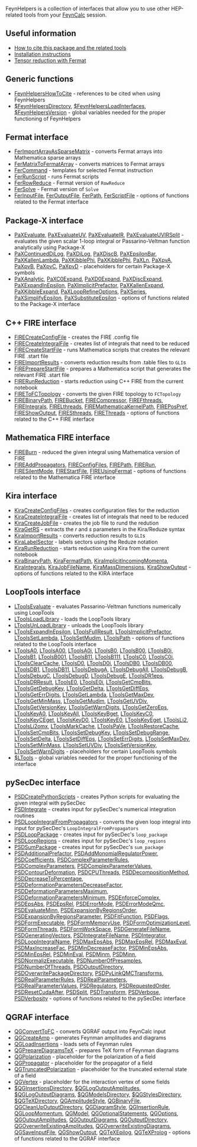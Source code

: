 FeynHelpers is a collection of interfaces that allow you to use other HEP-related tools from your [FeynCalc](https://feyncalc.github.io) session.

## Useful information

 - [How to cite this package and the related tools](Cite.md)
 - [Installation instructions](Install.md)
 - [Tensor reduction with Fermat](TensorReductionWithFermat.md)

## Generic functions

 - [FeynHelpersHowToCite](../FeynHelpersHowToCite.md) - references to be cited when using FeynHelpers
 - [\$FeynHelpersDirectory](../\$FeynHelpersDirectory.md), [\$FeynHelpersLoadInterfaces](../\$FeynHelpersLoadInterfaces.md), [\$FeynHelpersVersion](../\$FeynHelpersVersion.md) - global variables needed for the proper functioning of FeynHelpers

## Fermat interface

 - [FerImportArrayAsSparseMatrix](../FerImportArrayAsSparseMatrix.md) - converts Fermat arrays into Mathematica sparse arrays
 - [FerMatrixToFermatArray](../FerMatrixToFermatArray.md) - converts matrices to Fermat arrays
 - [FerCommand](../FerCommand.md) - templates for selected Fermat instruction
 - [FerRunScript](../FerRunScript.md) - runs Fermat scripts
 - [FerRowReduce](../FerRowReduce.md) - Fermat version of `RowReduce`
 - [FerSolve](../FerSolve.md) - Fermat version of `Solve`
 - [FerInputFile](../FerInputFile.md), [FerOutputFile](../FerOutputFile.md), [FerPath](../FerPath.md), [FerScriptFile](../FerScriptFile.md) - options of functions related to the Fermat interface

## Package-X interface

 - [PaXEvaluate](../PaXEvaluate.md), [PaXEvaluateUV](../PaXEvaluateUV.md), [PaXEvaluateIR](../PaXEvaluateIR.md), [PaXEvaluateUVIRSplit](../PaXEvaluateUVIRSplit.md) - evaluates the given scalar 1-loop integral or Passarino-Veltman function analytically using Package-X
 - [PaXContinuedDiLog](../PaXContinuedDiLog.md), [PaXDiLog](../PaXDiLog.md), [PaXDiscB](../PaXDiscB.md), [PaXEpsilonBar](../PaXEpsilonBar.md), [PaXKallenLambda](../PaXKallenLambda.md), [PaXKibblePhi](../PaXKibblePhi.md), [PaXKibblePhi](../PaXKibblePhi.md), [PaXLn](../PaXLn.md), [PaXpvA](../PaXpvA.md), [PaXpvB](../PaXpvB.md), [PaXpvC](../PaXpvC.md), [PaXpvD](../PaXpvD.md) - placeholders for certain Package-X symbols
 - [PaXAnalytic](../PaXAnalytic.md), [PaXC0Expand](../PaXC0Expand.md), [PaXD0Expand](../PaXD0Expand.md), [PaXDiscExpand](../PaXDiscExpand.md), [PaXExpandInEpsilon](../PaXExpandInEpsilon.md), [PaXImplicitPrefactor](../PaXImplicitPrefactor.md), [PaXKallenExpand](../PaXKallenExpand.md), [PaXKibbleExpand](../PaXKibbleExpand.md), [PaXLoopRefineOptions](../PaXLoopRefineOptions.md), [PaXSeries](../PaXSeries.md), [PaXSimplifyEpsilon](../PaXSimplifyEpsilon.md), [PaXSubstituteEpsilon](../PaXSubstituteEpsilon.md) - options of functions related to the Package-X interface

## C++ FIRE interface

 - [FIRECreateConfigFile](../FIRECreateConfigFile.md) - creates the FIRE .config file
 - [FIRECreateIntegralFile](../FIRECreateIntegralFile.md) - creates list of integrals that need to be reduced
 - [FIRECreateStartFile](../FIRECreateStartFile.md) - runs Mathematica scripts that creates the relevant FIRE .start file
 - [FIREImportResults](../FIREImportResults.md) - converts reduction results from .table files to `GLI`s
 - [FIREPrepareStartFile](../FIREPrepareStartFile.md) - prepares a Mathematica script that generates the relevant FIRE .start file
 - [FIRERunReduction](../FIRERunReduction.md) - starts reduction using C++ FIRE from the current notebook
 - [FIREToFCTopology](../FIREToFCTopology.md) - converts the given FIRE topology to `FCTopology`
 - [FIREBinaryPath](../FIREBinaryPath.md), [FIREBucket](../FIREBucket.md), [FIRECompressor](../FIRECompressor.md), [FIREFthreads](../FIREFthreads.md), [FIREIntegrals](../FIREIntegrals.md), [FIRELthreads](../FIRELthreads.md), [FIREMathematicaKernelPath](../FIREMathematicaKernelPath.md), [FIREPosPref](../FIREPosPref.md), [FIREShowOutput](../FIREShowOutput.md), [FIRESthreads](../FIRESthreads.md), [FIREThreads](../FIREThreads.md) - options of functions related to the C++ FIRE interface

## Mathematica FIRE interface

 - [FIREBurn](../FIREBurn.md) - reduced the given integral using Mathematica version of FIRE
 - [FIREAddPropagators](../FIREAddPropagators.md), [FIREConfigFiles](../FIREConfigFiles.md), [FIREPath](../FIREPath.md), [FIRERun](../FIRERun.md), [FIRESilentMode](../FIRESilentMode.md), [FIREStartFile](../FIREStartFile.md), [FIREUsingFermat](../FIREUsingFermat.md) - options of functions related to the Mathematica FIRE interface

## Kira interface

 - [KiraCreateConfigFiles](../KiraCreateConfigFiles.md) - creates configuration files for the reduction
 - [KiraCreateIntegralFile](../KiraCreateIntegralFile.md) - creates list of integrals that need to be reduced
 - [KiraCreateJobFile](../KiraCreateJobFile.md) - creates the job file to rund the redution
 - [KiraGetRS](../KiraGetRS.md) - extracts the $r$ and $s$ parameters in the Kira/Reduze syntax
 - [KiraImportResults](../KiraImportResults.md) - converts reduction results to `GLI`s
 - [KiraLabelSector](../KiraLabelSector.md) - labels sectors using the Reduze notation
 - [KiraRunReduction](../KiraRunReduction.md) - starts reduction using Kira from the current notebook
 - [KiraBinaryPath](../KiraBinaryPath.md), [KiraFermatPath](../KiraFermatPath.md), [KiraImplicitIncomingMomenta](../KiraImplicitIncomingMomenta.md), [KiraIntegrals](../KiraIntegrals.md), [KiraJobFileName](../KiraJobFileName.md), [KiraMassDimensions](../KiraMassDimensions.md), [KiraShowOutput](../KiraShowOutput.md) - options of functions related to the KIRA interface

## LoopTools interface

 - [LToolsEvaluate](../LToolsEvaluate.md) - evaluates Passarino-Veltman functions numerically using LoopTools
 - [LToolsLoadLibrary](../LToolsLoadLibrary.md) - loads the LoopTools library
 - [LToolsUnLoadLibrary](../LToolsUnLoadLibrary.md) - unloads the LoopTools library
 - [LToolsExpandInEpsilon](../LToolsExpandInEpsilon.md), [LToolsFullResult](../LToolsFullResult.md), [LToolsImplicitPrefactor](../LToolsImplicitPrefactor.md), [LToolsSetLambda](../LToolsSetLambda.md), [LToolsSetMudim](../LToolsSetMudim.md), [LToolsPath](../LToolsPath.md) - options of functions related to the LoopTools interface
 - [LToolsA0](../LToolsA0.md), [LToolsA00](../LToolsA00.md), [LToolsA0i](../LToolsA0i.md), [LToolsB0](../LToolsB0.md), [LToolsB00](../LToolsB00.md), [LToolsB0i](../LToolsB0i.md), [LToolsB1](../LToolsB1.md), [LToolsB001](../LToolsB001.md), [LToolsB11](../LToolsB11.md), [LToolsB111](../LToolsB111.md), [LToolsC0](../LToolsC0.md), [LToolsC0i](../LToolsC0i.md), [LToolsClearCache](../LToolsClearCache.md), [LToolsD0](../LToolsD0.md), [LToolsD0i](../LToolsD0i.md), [LToolsDB0](../LToolsDB0.md), [LToolsDB00](../LToolsDB00.md), [LToolsDB1](../LToolsDB1.md), [LToolsDB11](../LToolsDB11.md), [LToolsDebugA](../LToolsDebugA.md), [LToolsDebugAll](../LToolsDebugAll.md), [LToolsDebugB](../LToolsDebugB.md), [LToolsDebugC](../LToolsDebugC.md), [LToolsDebugD](../LToolsDebugD.md), [LToolsDebugE](../LToolsDebugE.md), [LToolsDR1eps](../LToolsDR1eps.md), [LToolsDRResult](../LToolsDRResult.md), [LToolsE0](../LToolsE0.md), [LToolsE0i](../LToolsE0i.md), [LToolsGetCmpBits](../LToolsGetCmpBits.md), [LToolsGetDebugKey](../LToolsGetDebugKey.md), [LToolsGetDelta](../LToolsGetDelta.md), [LToolsGetDiffEps](../LToolsGetDiffEps.md), [LToolsGetErrDigits](../LToolsGetErrDigits.md), [LToolsGetLambda](../LToolsGetLambda.md), [LToolsGetMaxDev](../LToolsGetMaxDev.md), [LToolsGetMinMass](../LToolsGetMinMass.md), [LToolsGetMudim](../LToolsGetMudim.md), [LToolsGetUVDiv](../LToolsGetUVDiv.md), [LToolsGetVersionKey](../LToolsGetVersionKey.md), [LToolsGetWarnDigits](../LToolsGetWarnDigits.md), [LToolsGetZeroEps](../LToolsGetZeroEps.md), [LToolsKeyA0](../LToolsKeyA0.md), [LToolsKeyAll](../LToolsKeyAll.md), [LToolsKeyBget](../LToolsKeyBget.md), [LToolsKeyC0](../LToolsKeyC0.md), [LToolsKeyCEget](../LToolsKeyCEget.md), [LToolsKeyD0](../LToolsKeyD0.md), [LToolsKeyE0](../LToolsKeyE0.md), [LToolsKeyEget](../LToolsKeyEget.md), [LToolsLi2](../LToolsLi2.md), [LToolsLi2omx](../LToolsLi2omx.md), [LToolsMarkCache](../LToolsMarkCache.md), [LToolsPaVe](../LToolsPaVe.md), [LToolsRestoreCache](../LToolsRestoreCache.md), [LToolsSetCmpBits](../LToolsSetCmpBits.md), [LToolsSetDebugKey](../LToolsSetDebugKey.md), [LToolsSetDebugRange](../LToolsSetDebugRange.md), [LToolsSetDelta](../LToolsSetDelta.md), [LToolsSetDiffEps](../LToolsSetDiffEps.md), [LToolsSetErrDigits](../LToolsSetErrDigits.md),  [LToolsSetMaxDev](../LToolsSetMaxDev.md), [LToolsSetMinMass](../LToolsSetMinMass.md), [LToolsSetUVDiv](../LToolsSetUVDiv.md), [LToolsSetVersionKey](../LToolsSetVersionKey.md), [LToolsSetWarnDigits](../LToolsSetWarnDigits.md) - placeholders for certain LoopTools symbols
 - [\$LTools](../\$LTools.md) - global variables needed for the proper functioning of the interface

## pySecDec interface 

 - [PSDCreatePythonScripts](../PSDCreatePythonScripts.md) - creates Python scripts for evaluating the given integral with pySecDec
 - [PSDIntegrate](../PSDIntegrate.md) - creates input for pySecDec's numerical integration routines
 - [PSDLoopIntegralFromPropagators](../PSDLoopIntegralFromPropagators.md) - converts the given loop integral into input for pySecDec's `LoopIntegralFromPropagators`
 - [PSDLoopPackage](../PSDLoopPackage.md) -  creates input for pySecDec's `loop_package`
 - [PSDLoopRegions](../PSDLoopRegions.md) -  creates input for pySecDec's `loop_regions`
 - [PSDSumPackage](../PSDSumPackage.md) - creates input for pySecDec's `sum_package`
 - [PSDAdditionalPrefactor](../PSDAdditionalPrefactor.md), [PSDAddMonomialRegulatorPower](../PSDAddMonomialRegulatorPower.md), [PSDCoefficients](../PSDCoefficients.md), [PSDComplexParameterRules](../PSDComplexParameterRules.md), [PSDComplexParameters](../PSDComplexParameters.md), [PSDComplexParameterValues](../PSDComplexParameterValues.md), [PSDContourDeformation](../PSDContourDeformation.md), [PSDCPUThreads](../PSDCPUThreads.md), [PSDDecompositionMethod](../PSDDecompositionMethod.md), [PSDDecreaseToPercentage](../PSDDecreaseToPercentage.md), [PSDDeformationParametersDecreaseFactor](../PSDDeformationParametersDecreaseFactor.md), [PSDDeformationParametersMaximum](../PSDDeformationParametersMaximum.md), [PSDDeformationParametersMinimum](../PSDDeformationParametersMinimum.md), [PSDEnforceComplex](../PSDEnforceComplex.md), [PSDEpsAbs](../PSDEpsAbs.md), [PSDEpsRel](../PSDEpsRel.md), [PSDErrorMode](../PSDErrorMode.md), [PSDErrorModeQmc](../PSDErrorModeQmc.md), [PSDEvaluateMinn](../PSDEvaluateMinn.md), [PSDExpansionByRegionsOrder](../PSDExpansionByRegionsOrder.md), [PSDExpansionByRegionsParameter](../PSDExpansionByRegionsParameter.md), [PSDFitFunction](../PSDFitFunction.md), [PSDFlags](../PSDFlags.md), [PSDFormExecutable](../PSDFormExecutable.md), [PSDFormMemoryUse](../PSDFormMemoryUse.md), [PSDFormOptimizationLevel](../PSDFormOptimizationLevel.md), [PSDFormThreads](../PSDFormThreads.md), [PSDFormWorkSpace](../PSDFormWorkSpace.md), [PSDGenerateFileName](../PSDGenerateFileName.md), [PSDGeneratingVectors](../PSDGeneratingVectors.md), [PSDIntegrateFileName](../PSDIntegrateFileName.md), [PSDIntegrator](../PSDIntegrator.md), [PSDLoopIntegralName](../PSDLoopIntegralName.md), [PSDMaxEpsAbs](../PSDMaxEpsAbs.md), [PSDMaxEpsRel](../PSDMaxEpsRel.md), [PSDMaxEval](../PSDMaxEval.md), [PSDMaxIncreaseFac](../PSDMaxIncreaseFac.md), [PSDMinDecreaseFactor](../PSDMinDecreaseFactor.md), [PSDMinEpsAbs](../PSDMinEpsAbs.md), [PSDMinEpsRel](../PSDMinEpsRel.md), [PSDMinEval](../PSDMinEval.md), [PSDMinm](../PSDMinm.md), [PSDMinn](../PSDMinn.md), [PSDNormalizExecutable](../PSDNormalizExecutable.md), [PSDNumberOfPresamples](../PSDNumberOfPresamples.md), [PSDNumberOfThreads](../PSDNumberOfThreads.md), [PSDOutputDirectory](../PSDOutputDirectory.md), [PSDOverwritePackageDirectory](../PSDOverwritePackageDirectory.md), [PSDPyLinkQMCTransforms](../PSDPyLinkQMCTransforms.md), [PSDRealParameterRules](../PSDRealParameterRules.md), [PSDRealParameters](../PSDRealParameters.md), [PSDRealParameterValues](../PSDRealParameterValues.md), [PSDRegulators](../PSDRegulators.md), [PSDRequestedOrder](../PSDRequestedOrder.md), [PSDResetCudaAfter](../PSDResetCudaAfter.md), [PSDSplit](../PSDSplit.md), [PSDTransform](../PSDTransform.md), [PSDVerbose](../PSDVerbose.md), [PSDVerbosity](../PSDVerbosity.md) - options of functions related to the pySecDec interface

## QGRAF interface

 - [QGConvertToFC](../QGConvertToFC.md) - converts QGRAF output into FeynCalc input
 - [QGCreateAmp](../QGCreateAmp.md) - generates Feynman amplitudes and diagrams
 - [QGLoadInsertions](../QGLoadInsertions.md) - loads sets of Feynman rules
 - [QGPrepareDiagramsTeX](../QGPrepareDiagramsTeX.md) - prepares TeX form of Feynman diagrams
 - [QGPolarization](../QGPolarization.md) - placeholder for the polarization of a field
 - [QGPropagator](../QGPropagator.md) - placeholder for the propagator of a field
 - [QGTruncatedPolarization](../QGTruncatedPolarization.md) - placeholder for the truncated external state of a field
 - [QGVertex](../QGVertex.md) - placeholder for the interaction vertex of some fields
 - [\$QGInsertionsDirectory](../\$QGInsertionsDirectory.md), [\$QGLogOutputAmplitudes](../\$QGLogOutputAmplitudes.md), [\$QGLogOutputDiagrams](../\$QGLogOutputDiagrams.md), [\$QGModelsDirectory](../\$QGModelsDirectory.md), [\$QGStylesDirectory](../\$QGStylesDirectory.md), [\$QGTeXDirectory](../\$QGTeXDirectory.md), [QGAmplitudeStyle](../QGAmplitudeStyle.md), [QGBinaryFile](../QGBinaryFile.md), [QGCleanUpOutputDirectory](../QGCleanUpOutputDirectory.md), [QGDiagramStyle](../QGDiagramStyle.md), [QGInsertionRule](../QGInsertionRule.md), [QGLoopMomentum](../QGLoopMomentum.md), [QGModel](../QGModel.md), [QGOptionalStatements](../QGOptionalStatements.md), [QGOptions](../QGOptions.md), [QGOutputAmplitudes](../QGOutputAmplitudes.md), [QGOutputDiagrams](../QGOutputDiagrams.md), [QGOutputDirectory](../QGOutputDirectory.md), [QGOverwriteExistingAmplitudes](../QGOverwriteExistingAmplitudes.md), [QGOverwriteExistingDiagrams](../QGOverwriteExistingDiagrams.md), [QGSaveInputFile](../QGSaveInputFile.md), [QGShowOutput](../QGShowOutput.md), [QGTeXEpilog](../QGTeXEpilog.md), [QGTeXProlog](../QGTeXProlog.md) - options of functions related to the QGRAF interface
